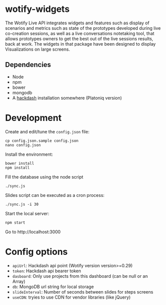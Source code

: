 # wotify-widgets

The Wotify Live API integrates widgets and features such as display of scenarios and metrics such as state of the prototypes developed during live co-creation sessions, as well as a live conversations notetaking tool, that allows prototypes owners to get the best out of the live sessions results, back at work. The widgets in that package have been designed to display Visualizations on large screens.

## Dependencies

-  Node
-  npm
-  bower
-  mongodb
-  A [hackdash](https://github.com/Platoniq/hackdash) installation somewhere (Platoniq version)

# Development

Create and edit/tune the `config.json` file:

```
cp config.json.sample config.json
nano config.json
```

Install the environment:

```
bower install
npm install
```

Fill the database using the node script

```
./sync.js
```

Slides script can be executed as a cron process:

```
./sync.js -i 30
```

Start the local server:

```
npm start
```

Go to http://localhost:3000

# Config options

* `apiUrl`: Hackdash api point (Wotify version version>=0.29)
* `token`: Hackdash api bearer token
* `dasboard`: Only use projects from this dashboard (can be null or an Array)
* `db`: MongoDB url string for local storage
* `slideInterval`: Number of seconds between slides for steps screens
* `useCDN`: tryies to use CDN for vendor libraries (like jQuery)
